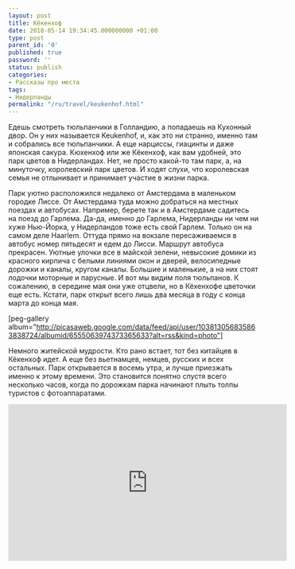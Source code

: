 ```yaml
---
layout: post
title: Кёкенхоф
date: 2018-05-14 19:34:45.000000000 +01:00
type: post
parent_id: '0'
published: true
password: ''
status: publish
categories:
- Рассказы про места
tags:
- Нидерланды
permalink: "/ru/travel/keukenhof.html"
---
```

Едешь смотреть тюльпанчики в Голландию, а попадаешь на Кухонный двор. Он у них называется Keukenhof, и, как это ни странно, именно там и собрались все тюльпанчики. А еще нарциссы, гиацинты и даже японская сакура. Кюхенхоф или же Кёкенхоф, как вам удобней, это парк цветов в Нидерландах. Нет, не просто какой-то там парк, а, на минуточку, королевский парк цветов. И ходят слухи, что королевская семья не отлынивает и принимает участие в жизни парка.



Парк уютно расположился недалеко от Амстердама в маленьком городке Лиссе. От Амстердама туда можно добраться на местных поездах и автобусах. Например, берете так и в Амстердаме садитесь на поезд до Гарлема. Да-да, именно до Гарлема, Нидерланды ни чем ни хуже Нью-Йорка, у Нидерландов тоже есть свой Гарлем. Только он на самом деле Haarlem. Оттуда прямо на вокзале пересаживаемся в автобус номер пятьдесят и едем до Лисси. Маршрут автобуса прекрасен. Уютные улочки все в майской зелени, невысокие домики из красного кирпича с белыми линиями окон и дверей, велосипедные дорожки и каналы, кругом каналы. Большие и маленькие, а на них стоят лодочки моторные и парусные. И вот мы видим поля тюльпанов. К сожалению, в середине мая они уже отцвели, но в Кёхенхофе цветочки еще есть. Кстати, парк открыт всего лишь два месяца в году с конца марта до конца мая.

[peg-gallery album="http://picasaweb.google.com/data/feed/api/user/103813056835863838724/albumid/6555063974373365633?alt=rss&kind=photo"]

Немного житейской мудрости. Кто рано встает, тот без китайцев в Кёкенхоф идет. А еще без вьетнамцев, немцев, русских и всех остальных. Парк открывается в восемь утра, и лучше приезжать именно к этому времени. Это становится понятно спустя всего несколько часов, когда по дорожкам парка начинают плыть толпы туристов с фотоаппаратами.

<iframe src="https://www.youtube.com/embed/tIPV5aSDL5U" width="560" height="315" frameborder="0" allowfullscreen="allowfullscreen"></iframe>

